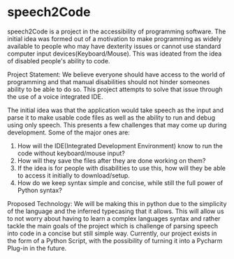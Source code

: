 # speech2Code

speech2Code is a project in the accessibility of programming software. The initial idea was formed out of a motivation to make programming as widely available to people who may have dexterity issues or cannot use standard computer input devices(Keyboard/Mouse). This was ideated from the idea of disabled people's ability to code.

Project Statement:
We believe everyone should have access to the world of programming and that manual disabilities should not hinder someones ability to be able to do so. This project attempts to solve that issue through the use of a voice integrated IDE.

The initial idea was that the application would take speech as the input and parse it to make usable code files as well as the ability to run and debug using only speech. This presents a few challenges that may come up during development. Some of the major ones are:

1. How will the IDE(Integrated Development Environment) know to run the code without keyboard/mouse input?
2. How will they save the files after they are done working on them?
3. If the idea is for people with disabilities to use this, how will they be able to access it initially to download/setup.
4. How do we keep syntax simple and concise, while still the full power of Python syntax?

Proposed Technology:
We will be making this in python due to the simplicity of the language and the inferred typecasing that it allows. This will allow us to not worry about having to learn a complex languages syntax and rather tackle the main goals of the project which is challenge of parsing speech into code in a concise but still simple way. Currently, our project exists in the form of a Python Script, with the possibility of turning it into a Pycharm Plug-in in the future.



